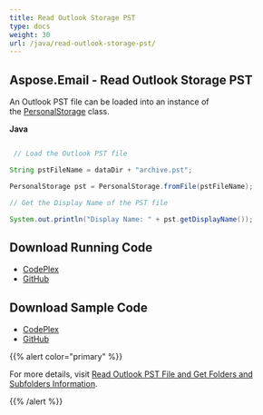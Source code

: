 ```yaml
---
title: Read Outlook Storage PST
type: docs
weight: 30
url: /java/read-outlook-storage-pst/
---
```


## **Aspose.Email - Read Outlook Storage PST**
An Outlook PST file can be loaded into an instance of the [PersonalStorage](https://apireference.aspose.com/email/java/com.aspose.email.class-use/PersonalStorage) class.

**Java**

``` java

 // Load the Outlook PST file

String pstFileName = dataDir + "archive.pst";

PersonalStorage pst = PersonalStorage.fromFile(pstFileName);

// Get the Display Name of the PST file

System.out.println("Display Name: " + pst.getDisplayName());


```
## **Download Running Code**
- [CodePlex](https://asposeemailjavaapachepoi.codeplex.com/releases/view/618811)
- [GitHub](https://github.com/aspose-email/Aspose.Email-for-Java/releases/tag/Aspose.Email_Java_for_Apache_POI-v1.0.0)
## **Download Sample Code**
- [CodePlex](https://asposeemailjavaapachepoi.codeplex.com/SourceControl/latest#src/main/java/com/aspose/email/examples/asposefeatures/outlookstorage/readpst/AsposeReadOutlookPST.java)
- [GitHub](https://github.com/aspose-email/Aspose.Email-for-Java/tree/master/Plugins/Aspose_Email_for_Apache_POI/src/main/java/com/aspose/email/examples/asposefeatures/outlookstorage/readpst/AsposeReadOutlookPST.java)

{{% alert color="primary" %}} 

For more details, visit [Read Outlook PST File and Get Folders and Subfolders Information](/java/read-outlook-pst-file-and-get-folders-and-subfolders-information/).

{{% /alert %}}
